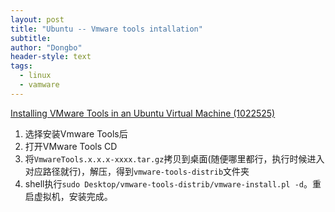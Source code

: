 ```yaml
---
layout: post
title: "Ubuntu -- Vmware tools intallation"
subtitle: 
author: "Dongbo"
header-style: text
tags:
  - linux
  - vamware
---
```


[Installing VMware Tools in an Ubuntu Virtual Machine (1022525)](https://kb.vmware.com/s/article/1022525)

1. 选择安装Vmware Tools后
1. 打开VMware Tools CD
2. 将`VmwareTools.x.x.x-xxxx.tar.gz`拷贝到桌面(随便哪里都行，执行时候进入对应路径就行)，解压，得到`vmware-tools-distrib`文件夹
3. shell执行`sudo Desktop/vmware-tools-distrib/vmware-install.pl -d`。重启虚拟机，安装完成。



